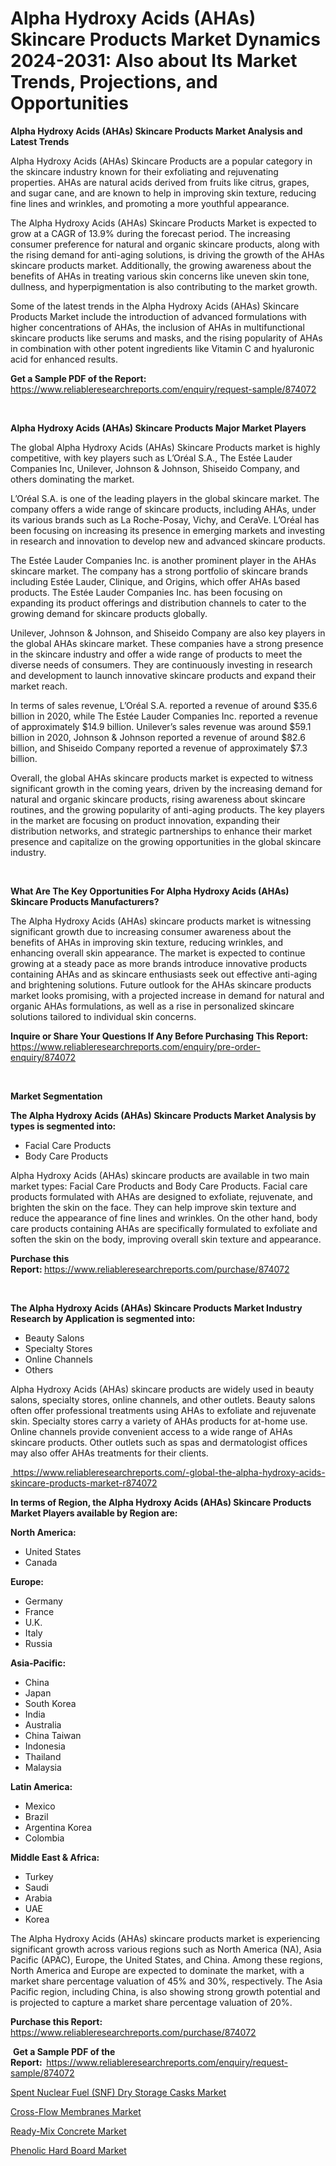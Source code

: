<p><h1>Alpha Hydroxy Acids (AHAs) Skincare Products Market Dynamics 2024-2031: Also about Its Market Trends, Projections, and Opportunities</h1></p><p><strong>Alpha Hydroxy Acids (AHAs) Skincare Products Market Analysis and Latest Trends</strong></p>
<p><p>Alpha Hydroxy Acids (AHAs) Skincare Products are a popular category in the skincare industry known for their exfoliating and rejuvenating properties. AHAs are natural acids derived from fruits like citrus, grapes, and sugar cane, and are known to help in improving skin texture, reducing fine lines and wrinkles, and promoting a more youthful appearance.</p><p>The Alpha Hydroxy Acids (AHAs) Skincare Products Market is expected to grow at a CAGR of 13.9% during the forecast period. The increasing consumer preference for natural and organic skincare products, along with the rising demand for anti-aging solutions, is driving the growth of the AHAs skincare products market. Additionally, the growing awareness about the benefits of AHAs in treating various skin concerns like uneven skin tone, dullness, and hyperpigmentation is also contributing to the market growth.</p><p>Some of the latest trends in the Alpha Hydroxy Acids (AHAs) Skincare Products Market include the introduction of advanced formulations with higher concentrations of AHAs, the inclusion of AHAs in multifunctional skincare products like serums and masks, and the rising popularity of AHAs in combination with other potent ingredients like Vitamin C and hyaluronic acid for enhanced results.</p></p>
<p><strong>Get a Sample PDF of the Report:&nbsp;</strong> <a href="https://www.reliableresearchreports.com/enquiry/request-sample/874072">https://www.reliableresearchreports.com/enquiry/request-sample/874072</a></p>
<p>&nbsp;</p>
<p><strong>Alpha Hydroxy Acids (AHAs) Skincare Products Major Market Players</strong></p>
<p><p>The global Alpha Hydroxy Acids (AHAs) Skincare Products market is highly competitive, with key players such as L’Oréal S.A., The Estée Lauder Companies Inc, Unilever, Johnson & Johnson, Shiseido Company, and others dominating the market.</p><p>L’Oréal S.A. is one of the leading players in the global skincare market. The company offers a wide range of skincare products, including AHAs, under its various brands such as La Roche-Posay, Vichy, and CeraVe. L’Oréal has been focusing on increasing its presence in emerging markets and investing in research and innovation to develop new and advanced skincare products.</p><p>The Estée Lauder Companies Inc. is another prominent player in the AHAs skincare market. The company has a strong portfolio of skincare brands including Estée Lauder, Clinique, and Origins, which offer AHAs based products. The Estée Lauder Companies Inc. has been focusing on expanding its product offerings and distribution channels to cater to the growing demand for skincare products globally.</p><p>Unilever, Johnson & Johnson, and Shiseido Company are also key players in the global AHAs skincare market. These companies have a strong presence in the skincare industry and offer a wide range of products to meet the diverse needs of consumers. They are continuously investing in research and development to launch innovative skincare products and expand their market reach.</p><p>In terms of sales revenue, L’Oréal S.A. reported a revenue of around $35.6 billion in 2020, while The Estée Lauder Companies Inc. reported a revenue of approximately $14.9 billion. Unilever’s sales revenue was around $59.1 billion in 2020, Johnson & Johnson reported a revenue of around $82.6 billion, and Shiseido Company reported a revenue of approximately $7.3 billion.</p><p>Overall, the global AHAs skincare products market is expected to witness significant growth in the coming years, driven by the increasing demand for natural and organic skincare products, rising awareness about skincare routines, and the growing popularity of anti-aging products. The key players in the market are focusing on product innovation, expanding their distribution networks, and strategic partnerships to enhance their market presence and capitalize on the growing opportunities in the global skincare industry.</p></p>
<p>&nbsp;</p>
<p><strong>What Are The Key Opportunities For Alpha Hydroxy Acids (AHAs) Skincare Products Manufacturers?</strong></p>
<p><p>The Alpha Hydroxy Acids (AHAs) skincare products market is witnessing significant growth due to increasing consumer awareness about the benefits of AHAs in improving skin texture, reducing wrinkles, and enhancing overall skin appearance. The market is expected to continue growing at a steady pace as more brands introduce innovative products containing AHAs and as skincare enthusiasts seek out effective anti-aging and brightening solutions. Future outlook for the AHAs skincare products market looks promising, with a projected increase in demand for natural and organic AHAs formulations, as well as a rise in personalized skincare solutions tailored to individual skin concerns.</p></p>
<p><strong>Inquire or Share Your Questions If Any Before Purchasing This Report:</strong> <a href="https://www.reliableresearchreports.com/enquiry/pre-order-enquiry/874072">https://www.reliableresearchreports.com/enquiry/pre-order-enquiry/874072</a></p>
<p>&nbsp;</p>
<p><strong>Market Segmentation</strong></p>
<p><strong>The Alpha Hydroxy Acids (AHAs) Skincare Products Market Analysis by types is segmented into:</strong></p>
<p><ul><li>Facial Care Products</li><li>Body Care Products</li></ul></p>
<p><p>Alpha Hydroxy Acids (AHAs) skincare products are available in two main market types: Facial Care Products and Body Care Products. Facial care products formulated with AHAs are designed to exfoliate, rejuvenate, and brighten the skin on the face. They can help improve skin texture and reduce the appearance of fine lines and wrinkles. On the other hand, body care products containing AHAs are specifically formulated to exfoliate and soften the skin on the body, improving overall skin texture and appearance.</p></p>
<p><strong>Purchase this Report:&nbsp;</strong><a href="https://www.reliableresearchreports.com/purchase/874072">https://www.reliableresearchreports.com/purchase/874072</a></p>
<p>&nbsp;</p>
<p><strong>The Alpha Hydroxy Acids (AHAs) Skincare Products Market Industry Research by Application is segmented into:</strong></p>
<p><ul><li>Beauty Salons</li><li>Specialty Stores</li><li>Online Channels</li><li>Others</li></ul></p>
<p><p>Alpha Hydroxy Acids (AHAs) skincare products are widely used in beauty salons, specialty stores, online channels, and other outlets. Beauty salons often offer professional treatments using AHAs to exfoliate and rejuvenate skin. Specialty stores carry a variety of AHAs products for at-home use. Online channels provide convenient access to a wide range of AHAs skincare products. Other outlets such as spas and dermatologist offices may also offer AHAs treatments for their clients.</p></p>
<p><a href="https://www.reliableresearchreports.com/-global-the-alpha-hydroxy-acids-skincare-products-market-r874072">&nbsp;https://www.reliableresearchreports.com/-global-the-alpha-hydroxy-acids-skincare-products-market-r874072</a></p>
<p><strong>In terms of Region, the Alpha Hydroxy Acids (AHAs) Skincare Products Market Players available by Region are:</strong></p>
<p>
    <p> <strong> North America: </strong>
        <ul>
            <li>United States</li>
            <li>Canada</li>
        </ul>
        </p> 
    <p> <strong> Europe: </strong>
        <ul>
            <li>Germany</li>
            <li>France</li>
            <li>U.K.</li>
            <li>Italy</li>
            <li>Russia</li>
        </ul>
        </p> 
    <p> <strong> Asia-Pacific: </strong>
        <ul>
            <li>China</li>
            <li>Japan</li>
            <li>South Korea</li>
            <li>India</li>
            <li>Australia</li>
            <li>China Taiwan</li>
            <li>Indonesia</li>
            <li>Thailand</li>
            <li>Malaysia</li>
        </ul>
        </p> 
    <p> <strong> Latin America: </strong>
        <ul>
            <li>Mexico</li>
            <li>Brazil</li>
            <li>Argentina Korea</li>
            <li>Colombia</li>
        </ul>
        </p> 
    <p> <strong> Middle East & Africa: </strong>
        <ul>
            <li>Turkey</li>
            <li>Saudi</li>
            <li>Arabia</li>
            <li>UAE</li>
            <li>Korea</li>
        </ul>
    </p>
    </p>
<p><p>The Alpha Hydroxy Acids (AHAs) skincare products market is experiencing significant growth across various regions such as North America (NA), Asia Pacific (APAC), Europe, the United States, and China. Among these regions, North America and Europe are expected to dominate the market, with a market share percentage valuation of 45% and 30%, respectively. The Asia Pacific region, including China, is also showing strong growth potential and is projected to capture a market share percentage valuation of 20%.</p></p>
<p><strong>Purchase this Report: </strong><a href="https://www.reliableresearchreports.com/purchase/874072">https://www.reliableresearchreports.com/purchase/874072</a></p>
<p>&nbsp;<strong>Get a Sample PDF of the Report:&nbsp;&nbsp;</strong><a href="https://www.reliableresearchreports.com/enquiry/request-sample/874072">https://www.reliableresearchreports.com/enquiry/request-sample/874072</a></p>
<p><strong></strong></p>
<p><p><a href="https://medium.com/@jeniw10236654655/global-spent-nuclear-fuel-snf-dry-storage-casks-market-focus-on-product-type-concrete-steel-c35bbc9e1e0c">Spent Nuclear Fuel (SNF) Dry Storage Casks Market</a></p><p><a href="https://github.com/hskmn/Market-Research-Report-List-1/blob/main/cross-flow-membranes-market.md">Cross-Flow Membranes Market</a></p><p><a href="https://github.com/hlspriggs/Market-Research-Report-List-1/blob/main/ready-mix-concrete-market.md">Ready-Mix Concrete Market</a></p><p><a href="https://medium.com/@kathleenjacksond65/analyzing-phenolic-hard-board-market-dynamics-and-growth-drivers-and-forecasted-for-period-from-c940d76fbd5a">Phenolic Hard Board Market</a></p></p>